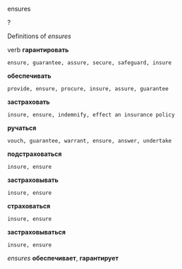 ensures

?


Definitions of _ensures_

verb
**гарантировать**

    ensure, guarantee, assure, secure, safeguard, insure
**обеспечивать**

    provide, ensure, procure, insure, assure, guarantee
**застраховать**

    insure, ensure, indemnify, effect an insurance policy
**ручаться**

    vouch, guarantee, warrant, ensure, answer, undertake
**подстраховаться**

    insure, ensure
**застраховывать**

    insure, ensure
**страховаться**

    insure, ensure
**застраховываться**

    insure, ensure

_ensures_
**обеспечивает**, **гарантирует**